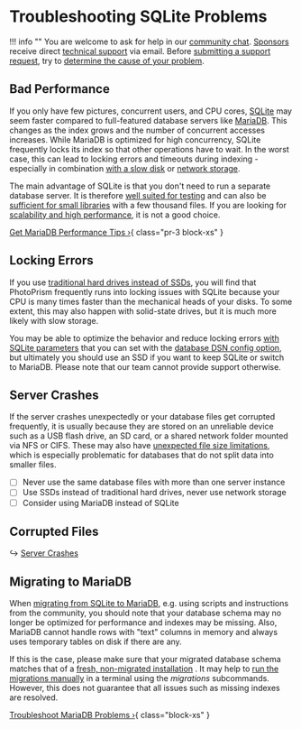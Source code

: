 # Troubleshooting SQLite Problems

!!! info ""
    You are welcome to ask for help in our [community chat](https://link.photoprism.app/chat).
    [Sponsors](https://www.photoprism.app/membership) receive direct [technical support](https://www.photoprism.app/contact) via email.
    Before [submitting a support request](../../user-guide/index.md#getting-support), try to [determine the cause of your problem](index.md).

## Bad Performance

If you only have few pictures, concurrent users, and CPU cores, [SQLite](https://www.sqlite.org/) may seem faster compared to full-featured database servers like [MariaDB](https://mariadb.com/). This changes as the index grows and the number of concurrent accesses increases. While MariaDB is optimized for high concurrency, SQLite frequently locks its index so that other operations have to wait. In the worst case, this can lead to locking errors and timeouts during indexing - especially in combination [with a slow disk](performance.md#storage) or [network storage](docker.md#network-storage).

The main advantage of SQLite is that you don't need to run a separate database server. It is therefore [well suited for testing](../../developer-guide/tests.md) and can also be [sufficient for small libraries](../../user-guide/library/index.md) with a few thousand files. If you are looking for [scalability and high performance](performance.md), it is not a good choice.

[Get MariaDB Performance Tips ›](performance.md#mariadb){ class="pr-3 block-xs" }

## Locking Errors

If you use [traditional hard drives instead of SSDs](performance.md#storage), you will find that PhotoPrism frequently runs into locking issues with SQLite because your CPU is many times faster than the mechanical heads of your disks. To some extent, this may also happen with solid-state drives, but it is much more likely with slow storage.

You may be able to optimize the behavior and reduce locking errors [with SQLite parameters](https://github.com/photoprism/photoprism/issues/2707) that you can set with the [database DSN config option](../config-options.md#database-connection), but ultimately you should use an SSD if you want to keep SQLite or switch to MariaDB. Please note that our team cannot provide support otherwise.

## Server Crashes

If the server crashes unexpectedly or your database files get corrupted frequently, it is usually because they are stored on an unreliable device such as a USB flash drive, an SD card, or a shared network folder mounted via NFS or CIFS. These may also have [unexpected file size limitations](https://thegeekpage.com/fix-the-file-size-exceeds-the-limit-allowed-and-cannot-be-saved/), which is especially problematic for databases that do not split data into smaller files.

- [ ] Never use the same database files with more than one server instance
- [ ] Use SSDs instead of traditional hard drives, never use network storage
- [ ] Consider using MariaDB instead of SQLite

## Corrupted Files

↪ [Server Crashes](#server-crashes)

## Migrating to MariaDB

When [migrating from SQLite to MariaDB](../advanced/migrations/sqlite-to-mariadb.md), e.g. using scripts and instructions from the community, you should note that your database schema may no longer be optimized for performance and indexes may be missing. Also, MariaDB cannot handle rows with "text" columns in memory and always uses temporary tables on disk if there are any.

If this is the case, please make sure that your migrated database schema matches that of a [fresh, non-migrated installation](../../developer-guide/database/index.md) . It may help to [run the migrations manually](../advanced/migrations/index.md) in a terminal using the *migrations* subcommands. However, this does not guarantee that all issues such as missing indexes are resolved.

[Troubleshoot MariaDB Problems ›](mariadb.md){ class="block-xs" }
